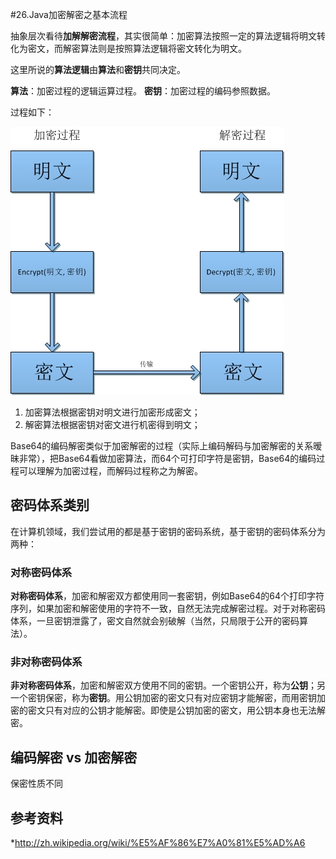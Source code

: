 #26.Java加密解密之基本流程

抽象层次看待**加解解密流程**，其实很简单：加密算法按照一定的算法逻辑将明文转化为密文，而解密算法则是按照算法逻辑将密文转化为明文。

这里所说的**算法逻辑**由**算法**和**密钥**共同决定。

**算法**：加密过程的逻辑运算过程。
**密钥**：加密过程的编码参照数据。

过程如下：

![](images/26-1.jpg)

1. 加密算法根据密钥对明文进行加密形成密文；
2. 解密算法根据密钥对密文进行机密得到明文；

Base64的编码解密类似于加密解密的过程（实际上编码解码与加密解密的关系暧昧非常），把Base64看做加密算法，而64个可打印字符是密钥，Base64的编码过程可以理解为加密过程，而解码过程称之为解密。

## 密码体系类别

在计算机领域，我们尝试用的都是基于密钥的密码系统，基于密钥的密码体系分为两种：

### 对称密码体系

**对称密码体系**，加密和解密双方都使用同一套密钥，例如Base64的64个打印字符序列，如果加密和解密使用的字符不一致，自然无法完成解密过程。对于对称密码体系，一旦密钥泄露了，密文自然就会别破解（当然，只局限于公开的密码算法）。

### 非对称密码体系

**非对称密码体系**，加密和解密双方使用不同的密钥。一个密钥公开，称为**公钥**；另一个密钥保密，称为**密钥**。用公钥加密的密文只有对应密钥才能解密，而用密钥加密的密文只有对应的公钥才能解密。即使是公钥加密的密文，用公钥本身也无法解密。

## 编码解密 vs 加密解密

保密性质不同

## 参考资料
*http://zh.wikipedia.org/wiki/%E5%AF%86%E7%A0%81%E5%AD%A6
